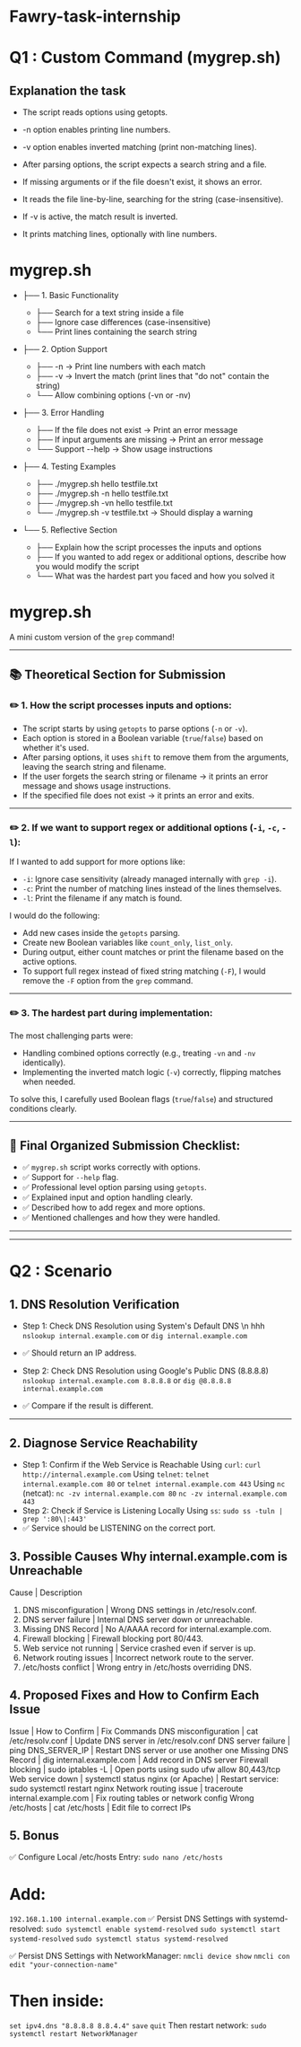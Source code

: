 # Fawry-task-internship
# Q1 : Custom Command (mygrep.sh)
## Explanation the task

- The script reads options using getopts.

- -n option enables printing line numbers.

- -v option enables inverted matching (print non-matching lines).

- After parsing options, the script expects a search string and a file.

- If missing arguments or if the file doesn't exist, it shows an error.

- It reads the file line-by-line, searching for the string (case-insensitive).

- If -v is active, the match result is inverted.

- It prints matching lines, optionally with line numbers.

# mygrep.sh 

- ├── 1. Basic Functionality
     - ├── Search for a text string inside a file
     - ├── Ignore case differences (case-insensitive)
     - └── Print lines containing the search string

- ├── 2. Option Support
     - ├── -n → Print line numbers with each match
     - ├── -v → Invert the match (print lines that "do not" contain the string)
     - └── Allow combining options (-vn or -nv)

- ├── 3. Error Handling
     - ├── If the file does not exist → Print an error message
     - ├── If input arguments are missing → Print an error message
     - └── Support --help → Show usage instructions

- ├── 4. Testing Examples
     - ├── ./mygrep.sh hello testfile.txt
     - ├── ./mygrep.sh -n hello testfile.txt
     - ├── ./mygrep.sh -vn hello testfile.txt
     - └── ./mygrep.sh -v testfile.txt → Should display a warning

- └── 5. Reflective Section
     - ├── Explain how the script processes the inputs and options
     - ├── If you wanted to add regex or additional options, describe how you would modify the script
     - └── What was the hardest part you faced and how you solved it



# mygrep.sh

A mini custom version of the `grep` command!

---

## 📚 Theoretical Section for Submission

### ✏️ 1. How the script processes inputs and options:

- The script starts by using `getopts` to parse options (`-n` or `-v`).
- Each option is stored in a Boolean variable (`true`/`false`) based on whether it's used.
- After parsing options, it uses `shift` to remove them from the arguments, leaving the search string and filename.
- If the user forgets the search string or filename → it prints an error message and shows usage instructions.
- If the specified file does not exist → it prints an error and exits.

---

### ✏️ 2. If we want to support regex or additional options (`-i`, `-c`, `-l`):

If I wanted to add support for more options like:

- `-i`: Ignore case sensitivity (already managed internally with `grep -i`).
- `-c`: Print the number of matching lines instead of the lines themselves.
- `-l`: Print the filename if any match is found.

I would do the following:

- Add new cases inside the `getopts` parsing.
- Create new Boolean variables like `count_only`, `list_only`.
- During output, either count matches or print the filename based on the active options.
- To support full regex instead of fixed string matching (`-F`), I would remove the `-F` option from the `grep` command.

---

### ✏️ 3. The hardest part during implementation:

The most challenging parts were:

- Handling combined options correctly (e.g., treating `-vn` and `-nv` identically).
- Implementing the inverted match logic (`-v`) correctly, flipping matches when needed.

To solve this, I carefully used Boolean flags (`true`/`false`) and structured conditions clearly.

---

## 🌟 Final Organized Submission Checklist:

- ✅ `mygrep.sh` script works correctly with options.
- ✅ Support for `--help` flag.
- ✅ Professional level option parsing using `getopts`.
- ✅ Explained input and option handling clearly.
- ✅ Described how to add regex and more options.
- ✅ Mentioned challenges and how they were handled.

---
---

# Q2 : Scenario
      
## 1. DNS Resolution Verification
- Step 1: Check DNS Resolution using System's Default DNS \n hhh
`nslookup internal.example.com`
or
`dig internal.example.com` 
- ✅ Should return an IP address.

- Step 2: Check DNS Resolution using Google's Public DNS (8.8.8.8)
`nslookup internal.example.com 8.8.8.8`
or
`dig @8.8.8.8 internal.example.com`

- ✅ Compare if the result is different.
---
## 2. Diagnose Service Reachability
- Step 1: Confirm if the Web Service is Reachable
Using `curl`:
`curl http://internal.example.com`
Using `telnet`:
`telnet internal.example.com 80`
or
`telnet internal.example.com 443`
Using `nc `(netcat):
`nc -zv internal.example.com 80`
`nc -zv internal.example.com 443`
- Step 2: Check if Service is Listening Locally
Using `ss`:
`sudo ss -tuln | grep ':80\|:443'`
- ✅ Service should be LISTENING on the correct port.

## 3. Possible Causes Why internal.example.com is Unreachable
Cause | Description
1. DNS misconfiguration | Wrong DNS settings in /etc/resolv.conf.
2. DNS server failure | Internal DNS server down or unreachable.
3. Missing DNS Record | No A/AAAA record for internal.example.com.
4. Firewall blocking | Firewall blocking port 80/443.
5. Web service not running | Service crashed even if server is up.
6. Network routing issues | Incorrect network route to the server.
7. /etc/hosts conflict | Wrong entry in /etc/hosts overriding DNS.

## 4. Proposed Fixes and How to Confirm Each Issue

Issue | How to Confirm | Fix Commands
DNS misconfiguration | cat /etc/resolv.conf | Update DNS server in /etc/resolv.conf
DNS server failure | ping DNS_SERVER_IP | Restart DNS server or use another one
Missing DNS Record | dig internal.example.com | Add record in DNS server
Firewall blocking | sudo iptables -L | Open ports using sudo ufw allow 80,443/tcp
Web service down | systemctl status nginx (or Apache) | Restart service: sudo systemctl restart nginx
Network routing issue | traceroute internal.example.com | Fix routing tables or network config
Wrong /etc/hosts | cat /etc/hosts | Edit file to correct IPs

## 5. Bonus
✅ Configure Local /etc/hosts Entry:
`sudo nano /etc/hosts`
# Add:
`192.168.1.100 internal.example.com`
✅ Persist DNS Settings with systemd-resolved:
`sudo systemctl enable systemd-resolved`
`sudo systemctl start systemd-resolved`
`sudo systemctl status systemd-resolved`

✅ Persist DNS Settings with NetworkManager:
`nmcli device show`
`nmcli con edit "your-connection-name"`
# Then inside:
`set ipv4.dns "8.8.8.8 8.8.4.4"`
`save`
`quit`
Then restart network:
`sudo systemctl restart NetworkManager`





   












